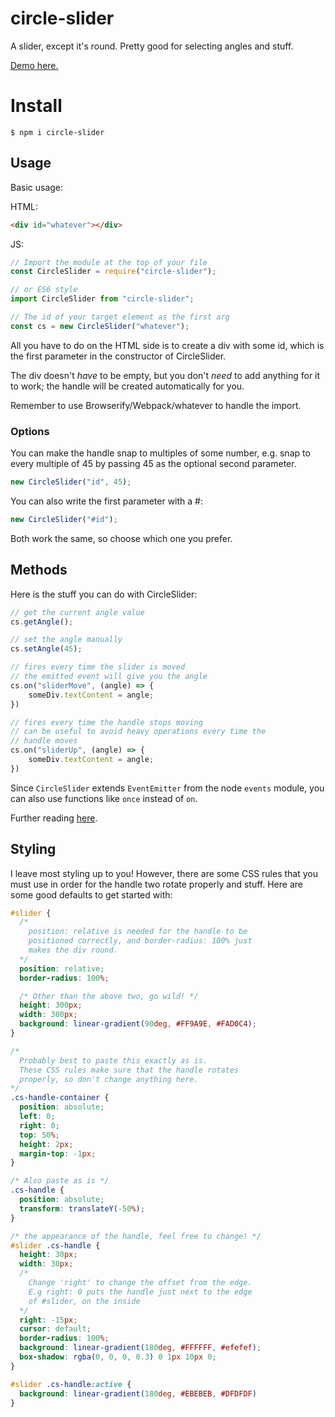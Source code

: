 # circle-slider
A slider, except it's round.
Pretty good for selecting angles and stuff.

[Demo here.](https://willwull.github.io/circle-slider/)

# Install
```
$ npm i circle-slider
```

## Usage
Basic usage:

HTML:
``` html
<div id="whatever"></div>
```

JS:
``` js
// Import the module at the top of your file
const CircleSlider = require("circle-slider");

// or ES6 style
import CircleSlider from "circle-slider";

// The id of your target element as the first arg
const cs = new CircleSlider("whatever");
```

All you have to do on the HTML side is to create a div with some id, which is the first parameter in the constructor of CircleSlider.

The div doesn't *have* to be empty, but you don't *need* to add anything for it to work; the handle will be created automatically for you.

Remember to use Browserify/Webpack/whatever to handle the import.

### Options
You can make the handle snap to multiples of some number, e.g. snap to every multiple of 45 by passing 45 as the optional second parameter.
``` js
new CircleSlider("id", 45);
```

You can also write the first parameter with a #:
``` js
new CircleSlider("#id");
```
Both work the same, so choose which one you prefer.

## Methods
Here is the stuff you can do with CircleSlider:

``` js
// get the current angle value
cs.getAngle();

// set the angle manually
cs.setAngle(45);

// fires every time the slider is moved
// the emitted event will give you the angle
cs.on("sliderMove", (angle) => {
    someDiv.textContent = angle;
})

// fires every time the handle stops moving
// can be useful to avoid heavy operations every time the
// handle moves
cs.on("sliderUp", (angle) => {
    someDiv.textContent = angle;
})
```

Since `CircleSlider` extends `EventEmitter` from the node `events` module, you can also use functions like `once` instead of `on`.

Further reading [here](https://nodejs.org/api/events.html#events_class_eventemitter).

## Styling
I leave most styling up to you! However, there are some CSS rules that you must use in order for the handle two rotate properly and stuff. Here are some good defaults to get started with:

``` css
#slider {
  /*
    position: relative is needed for the handle to be
    positioned correctly, and border-radius: 100% just
    makes the div round.
  */
  position: relative;
  border-radius: 100%;

  /* Other than the above two, go wild! */
  height: 300px;
  width: 300px;
  background: linear-gradient(90deg, #FF9A9E, #FAD0C4);
}

/*
  Probably best to paste this exactly as is.
  These CSS rules make sure that the handle rotates
  properly, so don't change anything here.
*/
.cs-handle-container {
  position: absolute;
  left: 0;
  right: 0;
  top: 50%;
  height: 2px;
  margin-top: -1px;
}

/* Also paste as is */
.cs-handle {
  position: absolute;
  transform: translateY(-50%);
}

/* the appearance of the handle, feel free to change! */
#slider .cs-handle {
  height: 30px;
  width: 30px;
  /*
    Change 'right' to change the offset from the edge.
    E.g right: 0 puts the handle just next to the edge
    of #slider, on the inside
  */
  right: -15px;
  cursor: default;
  border-radius: 100%;
  background: linear-gradient(180deg, #FFFFFF, #efefef);
  box-shadow: rgba(0, 0, 0, 0.3) 0 1px 10px 0;
}

#slider .cs-handle:active {
  background: linear-gradient(180deg, #EBEBEB, #DFDFDF)
}
```

